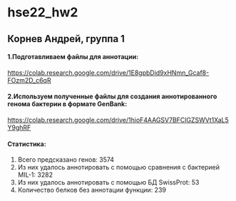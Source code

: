 # hse22_hw2

## Корнев Андрей, группа 1

#### 1.Подготавливаем файлы для аннотации:

https://colab.research.google.com/drive/1E8gpbDid9xHNmn_Gcaf8-FOzm2D_c6qR

#### 2.Используем полученные файлы для создания аннотированного генома бактерии в формате GenBank:

https://colab.research.google.com/drive/1hioF4AAGSV7BFClGZSWVt1XaL5Y9ghRF

#### Статистика:

1. Всего предсказано генов: 3574
2. Из них удалось аннотировать с помощью сравнения с бактерией MIL-1: 3282
3. Из них удалось аннотировать с помощью БД SwissProt: 53
4. Количество белков без аннотации функции: 239






